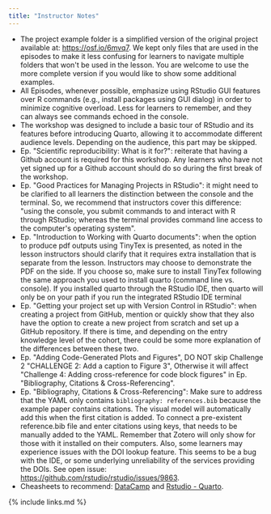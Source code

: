 ```yaml
---
title: "Instructor Notes"
---
```

- The project example folder is a simplified version of the original project available at: https://osf.io/6mvq7. We kept only files that are used in the episodes to make it less confusing for learners to navigate multiple folders that won't be used in the lesson. You are welcome to use the more complete version if you would like to show some additional examples.
- All Episodes, whenever possible, emphasize using RStudio GUI features over R commands (e.g., install packages using GUI dialog) in order to minimize cognitive overload. Less for learners to remember, and they can always see commands echoed in the console.
- The workshop was designed to include a basic tour of RStudio and its features before introducing Quarto, allowing it to accommodate different audience levels. Depending on the audience, this part may be skipped.
- Ep. "Scientific reproducibility: What is it for?": reiterate that having a Github account is required for this workshop. Any learners who have not yet signed up for a Github account should do so during the first break of the workshop.
- Ep. "Good Practices for Managing Projects in RStudio": it might need to be clarified to all learners the distinction between the console and the terminal. So, we recommend that instructors cover this difference: "using the console, you submit commands to and interact with R through RStudio; whereas the terminal provides command line access to the computer's operating system". 
- Ep. "Introduction to Working with Quarto documents": when the option to produce pdf outputs using TinyTex is presented, as noted in the lesson instructors should clarify that it requires extra installation that is separate from the lesson. Instructors may choose to demonstrate the PDF on the side. If you choose so, make sure to install TinyTex following the same approach you used to install quarto (command line vs. console). If you installed quarto through the RStudio IDE, then quarto will only be on your path if you run the integrated RStudio IDE terminal
- Ep. "Getting your project set up with Version Control in RStudio": when creating a project from GitHub, mention or quickly show that they also have the option to create a new project from scratch and set up a GitHub repository. If there is time, and depending on the entry knowledge level of the cohort, there could be some more explanation of the differences between these two.
- Ep. "Adding Code-Generated Plots and Figures", DO NOT skip Challenge 2 "CHALLENGE 2: Add a caption to Figure 3", Otherwise it will affect "Challenge 4: Adding cross-reference for code block figures" in Ep.  "Bibliography, Citations & Cross-Referencing".
- Ep. "Bibliography, Citations & Cross-Referencing": Make sure to address that the YAML only contains `bibliography: references.bib` because the example paper contains citations. The visual model will automatically add this when the first citation is added. To connect a pre-existent reference.bib file and enter citations using keys, that needs to be manually added to the YAML. Remember that Zotero will only show for those with it installed on their computers. Also, some learners may experience issues with the DOI lookup feature. This seems to be a bug with the IDE, or some underlying unreliability of the services providing the DOIs. See open issue: https://github.com/rstudio/rstudio/issues/9863. 
- Cheasheets to recommend: [DataCamp](https://images.datacamp.com/image/upload/v1676540721/Marketing/Blog/Quarto_Cheat_Sheet.pdf) and [Rstudio - Quarto](https://rstudio.github.io/cheatsheets/html/quarto.html).

{% include links.md %}

